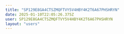 ```yaml
---
title: "SP129E8GA4CTSZMQFTVY5V4HBY4K2T6A67PHSHRYN"
date: 2025-01-10T22:05:26.375Z
user: SP129E8GA4CTSZMQFTVY5V4HBY4K2T6A67PHSHRYN
layout: "users"
---
```

    